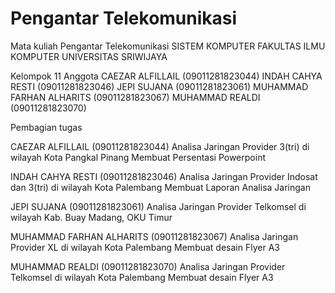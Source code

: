 # Pengantar Telekomunikasi
Mata kuliah Pengantar Telekomunikasi
SISTEM KOMPUTER
FAKULTAS ILMU KOMPUTER
UNIVERSITAS SRIWIJAYA

Kelompok 11
Anggota
CAEZAR ALFILLAIL (09011281823044) 
INDAH CAHYA RESTI (09011281823046) 
JEPI SUJANA (09011281823061)
MUHAMMAD FARHAN ALHARITS (09011281823067) 
MUHAMMAD REALDI (09011281823070)

Pembagian tugas

CAEZAR ALFILLAIL (09011281823044)
Analisa Jaringan Provider 3(tri) di wilayah Kota Pangkal Pinang
Membuat Persentasi Powerpoint

INDAH CAHYA RESTI (09011281823046) 
Analisa Jaringan Provider Indosat dan 3(tri) di wilayah Kota Palembang 
Membuat Laporan Analisa Jaringan

JEPI SUJANA (09011281823061)
Analisa Jaringan Provider Telkomsel di wilayah Kab. Buay Madang, OKU Timur

MUHAMMAD FARHAN ALHARITS (09011281823067) 
Analisa Jaringan Provider XL di wilayah Kota Palembang
Membuat desain Flyer A3

MUHAMMAD REALDI (09011281823070)
Analisa Jaringan Provider Telkomsel di wilayah Kota Palembang
Membuat desain Flyer A3
